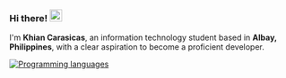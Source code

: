 ### Hi there! <img src="https://emojis.slackmojis.com/emojis/images/1643517028/30796/meow_derpy.gif" width="22"/>
I'm **Khian Carasicas**, an information technology student based in **Albay, Philippines**, with a clear aspiration to become a proficient developer.

[![Programming languages](https://github-readme-stats.vercel.app/api/top-langs/?username=khiancarasicas&theme=transparent)](https://github.com/khiancarasicas)
